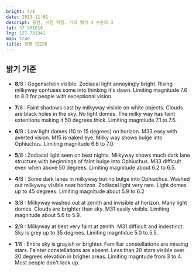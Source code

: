 ```yaml
---
bright: 4/8
date: 2013-11-01
descript: 동천, 서천 막힘. 거의 밝기 4 수준의 3
lat: 37.501019
lng: 127.731341
map: true
title: 양평 벗고개
---
```


밝기 기준
---------

-   **8**/8 : Gegenschein visible. Zodiacal light annoyingly bright. Rising
    milkyway confuses some into thinking it's dawn. Limiting magnitude 7.6 to
    8.0 for people with exceptional vision.

-   **7**/8 : Faint shadows cast by milkyway visible on white objects. Clouds
    are black holes in the sky. No light domes. The milky way has faint
    extentions making it 50 degrees thick. Limiting magntiude 7.1 to 7.5.

-   **6**/8 : Low light domes (10 to 15 degrees) on horizon. M33 easy with
    averted vision. M15 is naked eye. Milky way shows bulge into Ophiuchus.
    Limiting magnitude 6.6 to 7.0.

-   **5**/8 : Zodiacal light seen on best nights. Milkyway shows much dark lane
    structure with beginnings of faint bulge into Ophiuchus. M33 difficult even
    when above 50 degrees. Limiting magnitude about 6.2 to 6.5.

-   **4**/8 : Some dark lanes in milkyway but no bulge into Ophiuchus. Washed
    out milkyway visible near horizon. Zodiacal light very rare. Light domes up
    to 45 degrees. Limiting magnitude about 5.9 to 6.2

-   **3**/8 : Milkyway washed out at zenith and invisible at horizon. Many
    light domes. Clouds are brighter than sky. M31 easily visible. Limiting
    magnitude about 5.6 to 5.9.

-   **2**/8 : Milkyway at best very faint at zenith. M31 difficult and
    indestinct. Sky is grey up to 35 degrees. Limiting magntidue 5.0 to 5.5.

-   **1**/8 : Entire sky is grayish or brighter. Familliar constellations are
    missing stars. Fainter constellations are absent. Less than 20 stars
    visible over 30 degrees elevation in brigher areas. Limiting magntude from
    3 to 4. Most people don't look up.